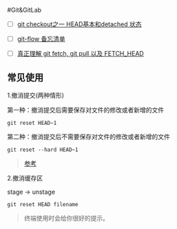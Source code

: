 
#Git&GitLab

- [ ] [git checkout之一 HEAD基本和detached 状态](http://blog.csdn.net/csfreebird/article/details/7583363)
- [ ] [git-flow 备忘清单](http://danielkummer.github.io/git-flow-cheatsheet/index.zh_CN.html)
- [ ] [真正理解 git fetch, git pull 以及 FETCH_HEAD](https://ruby-china.org/topics/4768)



## 常见使用


1.撤消提交(两种情形) 


第一种：撤消提交后需要保存对文件的修改或者新增的文件

`
git reset HEAD~1
`

第二种：撤消提交后不需要保存对文件的修改或者新增的文件

`
git reset --hard HEAD~1
`

> [参考](http://hi.baidu.com/configuration/item/5a3f2b9a94f8d935336eeba9)

2.撤消缓存区

stage -> unstage

`
git reset HEAD filename
`
> 终端使用时会给你很好的提示。


